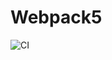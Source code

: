 # Webpack5

![CI](https://github.com/Doroshenko233/ahj-testing-1/actions/workflows/web.yml/badge.svg)